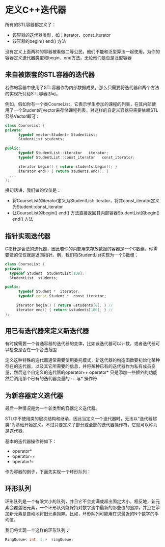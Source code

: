 # 定义C++迭代器

所有的STL容器都定义了：
- 该容器的迭代器类型，如：iterator、const_iterator
- 该容器的begin() end() 方法



没有定义上面两种的容器被看做二等公民，他们不能和泛型算法一起使用，为你的容器定义迭代器类型和begin、end方法，无论他们是否是泛型容器



## 来自被嵌套的STL容器的迭代器

若你的容器中使用了STL容器作为内部数据成员，那么只需要将迭代器和两个方法的实现托付给STL容器即可。

例如，假如你有一个类CourseList，它表示学生参加的课程的列表，在其内部使用了一个Student的Vector来存储课程列表。对这样的自定义容器只需要依赖STL容器Vector即可：

```c++
class CourseList {
private:
	  typedef vector<Student> StudentList;
	  StudentList students;
    
public:
	  typedef StudentList::iterator   iterator;
	  typedef StudentList::const_iterator 	const_iterator;
    
	  iterator begin() { return students.begin(); }
	  iterator end() { return students.end(); }
  ...
};
```

换句话讲，我们做的仅仅是：

- 将CourseList的iterator定义为StudentList::iterator，将其const_iterator定义为Student::const_iterator
- 让CourseList的begin() end() 方法直接返回其内部容器StudentList的begin() end() 方法



## 指针实现迭代器

C指针是合法的迭代器，因此若你的内部用来存放数据的容器是一个C数组，你需要做的仅仅就是返回指针。例，我们将StudentList实现为一个C数组：

```C++
class CourseList {
private:
  typedef Student  StudentList[100];
  StudentList  students; 
    
public:
	  typedef Student *  iterator; 
	  typedef const Student *  const_iterator; 
    
	 iterator begin() { return &students[0]; } //
 	 iterator end() { return &students[100]; } //
};
```





## 用已有迭代器来定义新迭代器



有时候需要一个普通容器的迭代器的变体，比如该迭代器可以计数，或者迭代器可以检查是否在一个合法范围

定义这种特殊的迭代器通常需要使用委托模式，新迭代器的构造函数要初始化某种存在的迭代器，以及其它所需要的信息，并将某种已有的迭代器作为私有成员变量，然后这个自定义的迭代器的operator++ operator* 只是添加一些额外的功能然后调用那个已有的迭代器变量的++ 与* 操作符



## 为新容器定义迭代器 

最后一种情况是为一个新类型的容器定义迭代器。

STL中不使用类的层次结构和继承，因此当定义一个迭代器时，无法以“迭代器超类”为基础开始定义。不过只要定义了部分或全部的迭代器操作符，它就可以称为是迭代器。

基本的迭代器操作符如下：

- operator*
- operator++
- operator!=



作为容器的例子，下面先实现一个环形队列：

## 环形队列

环形队列是一个有限大小的队列，并且它不会变满或超出固定大小，相反地，新元素会覆盖旧元素，一个环形队列能保持对数字流中最新的那些值的追踪，并且在添加新元素是自动地将旧元素抛弃。比如，环形队列可能用在求最近的N个数字的平均值。

我们将实现一个这样的环形队列：

```C++
RingQueue< int, 5 >  ringQueue;
```

